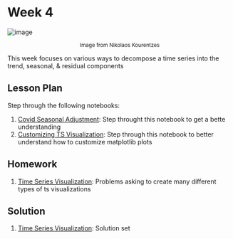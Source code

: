 # Week 4
![image](https://miro.medium.com/max/1214/1*l3TW9hwiD-BFNOtRuSQD5w.png)
<center><sub>Image from Nikolaos Kourentzes</sub></center>

This week focuses on various ways to decompose a time series into the trend, seasonal, & residual components

## Lesson Plan

Step through the following notebooks:
1. [Covid Seasonal Adjustment](les3-covid-decomp.ipynb): Step throught this notebook to get a bette understanding 
2. [Customizing TS Visualization](les2-customizing.ipynb): Step through this notebook to better understand how to customize matplotlib plots

## Homework

1. [Time Series Visualization](hw1-ts-viz.ipynb): Problems asking to create many different types of ts visualizations

## Solution

1. [Time Series Visualization](sol1-ts-viz.ipynb): Solution set